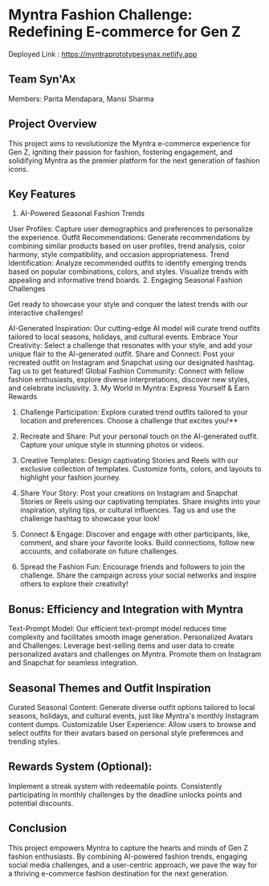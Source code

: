 # Myntra Fashion Challenge: Redefining E-commerce for Gen Z
Deployed Link : https://myntraprototypesynax.netlify.app
## Team Syn'Ax

Members:
Parita Mendapara, 
Mansi Sharma

## Project Overview

This project aims to revolutionize the Myntra e-commerce experience for Gen Z, igniting their passion for fashion, fostering engagement, and solidifying Myntra as the premier platform for the next generation of fashion icons.


## Key Features

1. AI-Powered Seasonal Fashion Trends

User Profiles: Capture user demographics and preferences to personalize the experience.
Outfit Recommendations: Generate recommendations by combining similar products based on user profiles, trend analysis, color harmony, style compatibility, and occasion appropriateness.
Trend Identification: Analyze recommended outfits to identify emerging trends based on popular combinations, colors, and styles. Visualize trends with appealing and informative trend boards.
2. Engaging Seasonal Fashion Challenges

Get ready to showcase your style and conquer the latest trends with our interactive challenges!

AI-Generated Inspiration: Our cutting-edge AI model will curate trend outfits tailored to local seasons, holidays, and cultural events.
Embrace Your Creativity: Select a challenge that resonates with your style, and add your unique flair to the AI-generated outfit.
Share and Connect: Post your recreated outfit on Instagram and Snapchat using our designated hashtag. Tag us to get featured!
Global Fashion Community: Connect with fellow fashion enthusiasts, explore diverse interpretations, discover new styles, and celebrate inclusivity.
3. My World in Myntra: Express Yourself & Earn Rewards

1. Challenge Participation: Explore curated trend outfits tailored to your location and preferences. Choose a challenge that excites you!**

2. Recreate and Share: Put your personal touch on the AI-generated outfit. Capture your unique style in stunning photos or videos.

3. Creative Templates: Design captivating Stories and Reels with our exclusive collection of templates. Customize fonts, colors, and layouts to highlight your fashion journey.

4. Share Your Story: Post your creations on Instagram and Snapchat Stories or Reels using our captivating templates. Share insights into your inspiration, styling tips, or cultural influences. Tag us and use the challenge hashtag to showcase your look!

5. Connect & Engage: Discover and engage with other participants, like, comment, and share your favorite looks. Build connections, follow new accounts, and collaborate on future challenges.

6. Spread the Fashion Fun: Encourage friends and followers to join the challenge. Share the campaign across your social networks and inspire others to explore their creativity!

## Bonus: Efficiency and Integration with Myntra

Text-Prompt Model: Our efficient text-prompt model reduces time complexity and facilitates smooth image generation.
Personalized Avatars and Challenges: Leverage best-selling items and user data to create personalized avatars and challenges on Myntra. Promote them on Instagram and Snapchat for seamless integration.
## Seasonal Themes and Outfit Inspiration

Curated Seasonal Content: Generate diverse outfit options tailored to local seasons, holidays, and cultural events, just like Myntra's monthly Instagram content dumps.
Customizable User Experience: Allow users to browse and select outfits for their avatars based on personal style preferences and trending styles.
## Rewards System (Optional):

Implement a streak system with redeemable points. Consistently participating in monthly challenges by the deadline unlocks points and potential discounts.

## Conclusion

This project empowers Myntra to capture the hearts and minds of Gen Z fashion enthusiasts. By combining AI-powered fashion trends, engaging social media challenges, and a user-centric approach, we pave the way for a thriving e-commerce fashion destination for the next generation.
